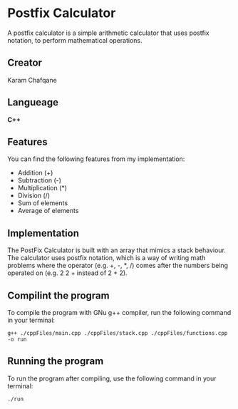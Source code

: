 # Postfix Calculator

A postfix calculator is a simple arithmetic calculator that uses postfix notation, to perform mathematical operations.

## Creator

Karam Chafqane


## Langueage

**C++**

## Features

You can find the following features from my implementation:

* Addition (+)
* Subtraction (-)
* Multiplication (*)
* Division (/)
* Sum of elements
* Average of elements


## Implementation

The PostFix Calculator is built with an array that mimics a stack behaviour. The calculator uses postfix notation, which is a way of writing math problems where the operator (e.g. +, -, *, /) comes after the numbers being operated on (e.g. 2 2 + instead of 2 + 2). 


## Compilint the program

To compile the program with GNu g++ compiler, run the following command in your terminal:

```
g++ ./cppFiles/main.cpp ./cppFiles/stack.cpp ./cppFiles/functions.cpp -o run

```

## Running the program

To run the program after compiling, use the following command in your terminal:

```
./run

```

